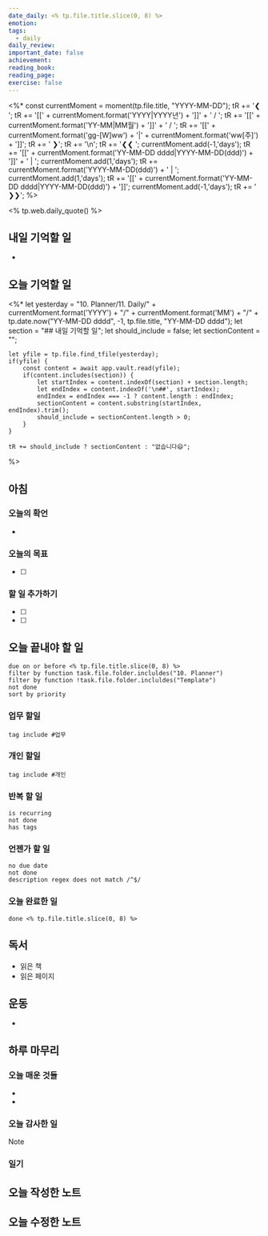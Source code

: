 ```yaml
---
date_daily: <% tp.file.title.slice(0, 8) %>
emotion: 
tags:
  - daily
daily_review: 
important_date: false
achievement: 
reading_book: 
reading_page: 
exercise: false
---
```


<%*
const currentMoment = moment(tp.file.title, "YYYY-MM-DD"); 
tR += '❮ '; 
tR += '[[' + currentMoment.format('YYYY|YYYY년') + ']]' + ' / '; 
tR += '[[' + currentMoment.format('YY-MM|MM월') + ']]' + ' / '; 
tR += '[[' + currentMoment.format('gg-[W]ww') + '|' + currentMoment.format('ww[주]') + ']]'; 
tR += ' ❯'; 
tR += '\n'; 
tR += '❮❮ '; 
currentMoment.add(-1,'days');
tR += '[[' + currentMoment.format('YY-MM-DD dddd|YYYY-MM-DD(ddd)') + ']]' + ' | '; 
currentMoment.add(1,'days'); 
tR += currentMoment.format('YYYY-MM-DD(ddd)') + ' | '; 
currentMoment.add(1,'days'); 
tR += '[[' + currentMoment.format('YY-MM-DD dddd|YYYY-MM-DD(ddd)') + ']]'; 
currentMoment.add(-1,'days'); 
tR += ' ❯❯'; 
%>

<% tp.web.daily_quote() %>

## 내일 기억할 일
-
## 오늘 기억할 일
<%*
	let yesterday = "10. Planner/11. Daily/" + currentMoment.format('YYYY') + "/" + currentMoment.format('MM') + "/" + tp.date.now("YY-MM-DD dddd", -1, tp.file.title, "YY-MM-DD dddd");
	let section = "## 내일 기억할 일";
	let should_include = false;
	let sectionContent = "";

	let yfile = tp.file.find_tfile(yesterday);
	if(yfile) {
		const content = await app.vault.read(yfile);
		if(content.includes(section)) {
			let startIndex = content.indexOf(section) + section.length;
			let endIndex = content.indexOf('\n##', startIndex);
			endIndex = endIndex === -1 ? content.length : endIndex;
			sectionContent = content.substring(startIndex, endIndex).trim();
			should_include = sectionContent.length > 0;
		}
	}

	tR += should_include ? sectionContent : "없습니다😄";
%>

## 아침
### 오늘의 확언
-
### 오늘의 목표
- [ ] 
### 할 일 추가하기
- [ ] 
- [ ] 

## 오늘 끝내야 할 일
```tasks
due on or before <% tp.file.title.slice(0, 8) %>
filter by function task.file.folder.incluldes("10. Planner")
filter by function !task.file.folder.incluldes("Template")
not done
sort by priority
```
### 업무 할일
```tasks
tag include #업무
```
### 개인 할일
```tasks
tag include #개인 
```

### 반복 할 일
```tasks
is recurring
not done
has tags
```

### 언젠가 할 일
```tasks
no due date
not done
description regex does not match /^$/
```

### 오늘 완료한 일
```tasks
done <% tp.file.title.slice(0, 8) %>
```

## 독서
- 읽은 책
- 읽은 페이지

## 운동
- 

## 하루 마무리
### 오늘 매운 것들
- 
- 
### 오늘 감사한 일
>[!note]
>
### 일기

## 오늘 작성한 노트
## 오늘 수정한 노트